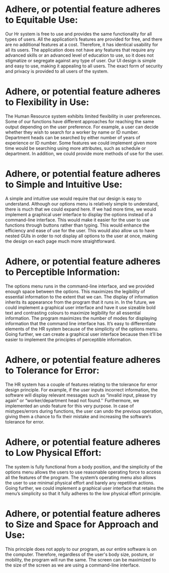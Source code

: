 # **Adhere, or potential feature adheres to Equitable Use:**
Our Hr system is free to use and provides the same functionality for all types of users. All the application’s features are provided for free, and there are no additional features at a cost. Therefore, it has identical usability for all its users. The application does not have any features that require any advanced skills or an advanced level of education to use, so it does not stigmatize or segregate against any type of user. Our UI design is simple and easy to use, making it appealing to all users. The exact form of security and privacy is provided to all users of the system.

# **Adhere, or potential feature adheres to Flexibility in Use:**
The Human Resource system exhibits limited flexibility in user preferences. Some of our functions have different approaches for reaching the same output depending on the user preference. For example, a user can decide whether they wish to search for a worker by name or ID number. Department heads can be searched by either number of years of experience or ID number.
Some features we could implement given more time would be searching using more attributes, such as schedule or department. In addition, we could provide more methods of use for the user.  

# **Adhere, or potential feature adheres to Simple and Intuitive Use:**
A simple and intuitive use would require that our design is easy to understand. Although our options menu is relatively simple to understand, there is much that we could expand here.
If we had more time, we would implement a graphical user interface to display the options instead of a command-line interface. This would make it easier for the user to use functions through buttons rather than typing. This would enhance the efficiency and ease of use for the user.  This would also allow us to have nested GUIs in order to not display all options to the user at once, making the design on each page much more straightforward. 

# **Adhere, or potential feature adheres to Perceptible Information:**
The options menu runs in the command-line interface, and we provided enough space between the options. This maximizes the legibility of essential information to the extent that we can. The display of information inherits its appearance from the program that it runs in. In the future, we could implement a graphical user interface and have it use sizeable bold text and contrasting colours to maximize legibility for all essential information. The program maximizes the number of modes for displaying information that the command line interface has. It’s easy to differentiate elements of the HR system because of the simplicity of the options menu. Going further, we can create a graphical user interface because then it’ll be easier to implement the principles of perceptible information. 

# **Adhere, or potential feature adheres to Tolerance for Error:**
The HR system has a couple of features relating to the tolerance for error design principle. For example, if the user inputs incorrect information, the software will display relevant messages such as “invalid input, please try again” or “worker/department head not found.'' Furthermore, we implemented an undo feature for this very purpose. In case of mistypes/errors during functions, the user can undo the previous operation, giving them a chance to fix their mistake and increasing the software’s tolerance for error.

# **Adhere, or potential feature adheres to Low Physical Effort:**
The system is fully functional from a body position, and the simplicity of the options menu allows the users to use reasonable operating force to access all the features of the program. The system’s operating menu also allows the user to use minimal physical effort and barely any repetitive actions. Going further, we could implement a graphical user interface that retains the menu’s simplicity so that it fully adheres to the low physical effort principle.


# **Adhere, or potential feature adheres to Size and Space for Approach and Use:**
This principle does not apply to our program, as our entire software is on the computer. Therefore, regardless of the user's body size, posture, or mobility, the program will run the same. The screen can be maximized to the size of the screen as we are using a command-line interface.
